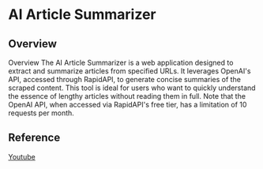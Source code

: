 # AI Article Summarizer

## Overview

Overview
The AI Article Summarizer is a web application designed to extract and summarize articles from specified URLs. It leverages OpenAI's API, accessed through RapidAPI, to generate concise summaries of the scraped content. This tool is ideal for users who want to quickly understand the essence of lengthy articles without reading them in full. Note that the OpenAI API, when accessed via RapidAPI's free tier, has a limitation of 10 requests per month.

## Reference
[Youtube](https://www.youtube.com/watch?v=vpvtZZi5ZWk)
